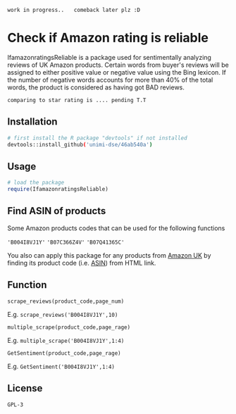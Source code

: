 ``work in progress..``
``
``
`` comeback later plz :D``

# Check if Amazon rating is reliable

IfamazonratingsReliable is a package used for sentimentally analyzing reviews of UK Amazon products. Certain words from buyer's reviews will be assigned to either positive value or negative value using the Bing lexicon. If the number of negative words accounts for more than 40% of the total words, the product is considered as having got BAD reviews.

``
comparing to star rating is ....
pending T.T
``
## Installation

```bash
# first install the R package "devtools" if not installed
devtools::install_github('unimi-dse/46ab540a')
```

## Usage

```R
# load the package
require(IfamazonratingsReliable)
```

## Find ASIN of products

Some Amazon products codes that can be used for the following functions 

``'B004I8VJ1Y'``
``'B07C366Z4V'``
``'B07Q41365C'``


You also can apply this package for any products from [Amazon UK](https://www.amazon.co.uk)
by finding its product code (i.e. [ASIN](https://www.datafeedwatch.com/blog/amazon-asin-number-what-is-it-and-how-do-you-get-it)) from HTML link.



## Function


```scrape_reviews(product_code,page_num)```

E.g.
``scrape_reviews('B004I8VJ1Y',10)``




```multiple_scrape(product_code,page_rage)```

E.g.
``multiple_scrape('B004I8VJ1Y',1:4)``



``` GetSentiment(product_code,page_rage) ```

E.g.
``GetSentiment('B004I8VJ1Y',1:4)``


## License
``GPL-3``
